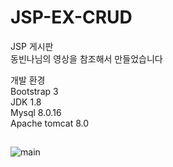 # JSP-EX-CRUD
JSP 게시판<br>
동빈나님의 영상을 참조해서 만들었습니다<br>

개발 환경<br>
Bootstrap 3<br>
JDK 1.8<br>
Mysql 8.0.16<br>
Apache tomcat 8.0<br>

##
![main](./screenshot/main.png)
